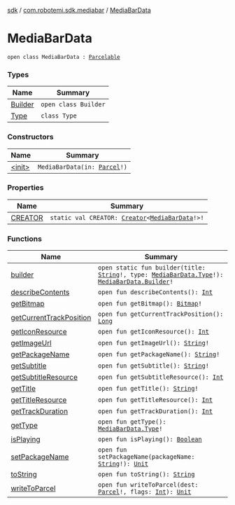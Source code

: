 [sdk](../../index.md) / [com.robotemi.sdk.mediabar](../index.md) / [MediaBarData](./index.md)

# MediaBarData

`open class MediaBarData : `[`Parcelable`](https://developer.android.com/reference/android/os/Parcelable.html)

### Types

| Name | Summary |
|---|---|
| [Builder](-builder/index.md) | `open class Builder` |
| [Type](-type/index.md) | `class Type` |

### Constructors

| Name | Summary |
|---|---|
| [&lt;init&gt;](-init-.md) | `MediaBarData(in: `[`Parcel`](https://developer.android.com/reference/android/os/Parcel.html)`!)` |

### Properties

| Name | Summary |
|---|---|
| [CREATOR](-c-r-e-a-t-o-r.md) | `static val CREATOR: `[`Creator`](https://developer.android.com/reference/android/os/Parcelable/Creator.html)`<`[`MediaBarData`](./index.md)`!>!` |

### Functions

| Name | Summary |
|---|---|
| [builder](builder.md) | `open static fun builder(title: `[`String`](https://kotlinlang.org/api/latest/jvm/stdlib/kotlin/-string/index.html)`!, type: `[`MediaBarData.Type`](-type/index.md)`!): `[`MediaBarData.Builder`](-builder/index.md)`!` |
| [describeContents](describe-contents.md) | `open fun describeContents(): `[`Int`](https://kotlinlang.org/api/latest/jvm/stdlib/kotlin/-int/index.html) |
| [getBitmap](get-bitmap.md) | `open fun getBitmap(): `[`Bitmap`](https://developer.android.com/reference/android/graphics/Bitmap.html)`!` |
| [getCurrentTrackPosition](get-current-track-position.md) | `open fun getCurrentTrackPosition(): `[`Long`](https://kotlinlang.org/api/latest/jvm/stdlib/kotlin/-long/index.html) |
| [getIconResource](get-icon-resource.md) | `open fun getIconResource(): `[`Int`](https://kotlinlang.org/api/latest/jvm/stdlib/kotlin/-int/index.html) |
| [getImageUrl](get-image-url.md) | `open fun getImageUrl(): `[`String`](https://kotlinlang.org/api/latest/jvm/stdlib/kotlin/-string/index.html)`!` |
| [getPackageName](get-package-name.md) | `open fun getPackageName(): `[`String`](https://kotlinlang.org/api/latest/jvm/stdlib/kotlin/-string/index.html)`!` |
| [getSubtitle](get-subtitle.md) | `open fun getSubtitle(): `[`String`](https://kotlinlang.org/api/latest/jvm/stdlib/kotlin/-string/index.html)`!` |
| [getSubtitleResource](get-subtitle-resource.md) | `open fun getSubtitleResource(): `[`Int`](https://kotlinlang.org/api/latest/jvm/stdlib/kotlin/-int/index.html) |
| [getTitle](get-title.md) | `open fun getTitle(): `[`String`](https://kotlinlang.org/api/latest/jvm/stdlib/kotlin/-string/index.html)`!` |
| [getTitleResource](get-title-resource.md) | `open fun getTitleResource(): `[`Int`](https://kotlinlang.org/api/latest/jvm/stdlib/kotlin/-int/index.html) |
| [getTrackDuration](get-track-duration.md) | `open fun getTrackDuration(): `[`Int`](https://kotlinlang.org/api/latest/jvm/stdlib/kotlin/-int/index.html) |
| [getType](get-type.md) | `open fun getType(): `[`MediaBarData.Type`](-type/index.md)`!` |
| [isPlaying](is-playing.md) | `open fun isPlaying(): `[`Boolean`](https://kotlinlang.org/api/latest/jvm/stdlib/kotlin/-boolean/index.html) |
| [setPackageName](set-package-name.md) | `open fun setPackageName(packageName: `[`String`](https://kotlinlang.org/api/latest/jvm/stdlib/kotlin/-string/index.html)`!): `[`Unit`](https://kotlinlang.org/api/latest/jvm/stdlib/kotlin/-unit/index.html) |
| [toString](to-string.md) | `open fun toString(): `[`String`](https://kotlinlang.org/api/latest/jvm/stdlib/kotlin/-string/index.html) |
| [writeToParcel](write-to-parcel.md) | `open fun writeToParcel(dest: `[`Parcel`](https://developer.android.com/reference/android/os/Parcel.html)`!, flags: `[`Int`](https://kotlinlang.org/api/latest/jvm/stdlib/kotlin/-int/index.html)`): `[`Unit`](https://kotlinlang.org/api/latest/jvm/stdlib/kotlin/-unit/index.html) |
